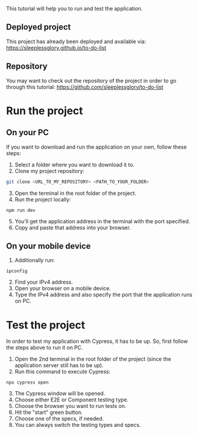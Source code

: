 This tutorial will help you to run and test the application.
## Deployed project
This project has already been deployed and available via: https://sleeplessglory.github.io/to-do-list
## Repository
You may want to check out the repository of the project in order to go through this tutorial: https://github.com/sleeplessglory/to-do-list
# Run the project
## On your PC
If you want to download and run the application on your own, follow these steps:
1. Select a folder where you want to download it to.
2. Clone my project repository:
```bash
git clone <URL_TO_MY_REPOSITORY> <PATH_TO_YOUR_FOLDER>
```
3. Open the terminal in the root folder of the project.
4. Run the project locally:
```shell
npm run dev
```
5. You'll get the application address in the terminal with the port specified.
6. Copy and paste that address into your browser.
## On your mobile device
1. Additionally run:
```shell
ipconfig
```
2. Find your IPv4 address.
3. Open your browser on a mobile device.
4. Type the IPv4 address and also specify the port that the application runs on PC.
# Test the project
In order to test my application with Cypress, it has to be up. So, first follow the steps above to run it on PC.
1. Open the 2nd terminal in the root folder of the project (since the application server still has to be up).
2. Run this command to execute Cypress:
```shell
npx cypress open
```
3. The Cypress window will be opened.
4. Choose either E2E or Component testing type.
5. Choose the browser you want to run tests on.
6. Hit the "start" green button.
7. Choose one of the specs, if needed.
8. You can always switch the testing types and specs.